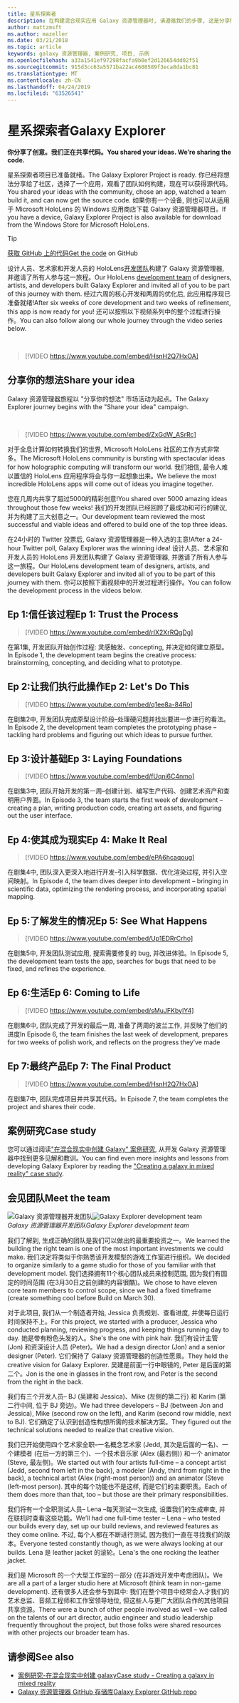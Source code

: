 ```yaml
---
title: 星系探索者
description: 在构建混合现实应用 Galaxy 资源管理器时, 请遵循我们的步骤, 这是分享你的想法市场活动的获奖者。
author: mattzmsft
ms.author: mazeller
ms.date: 03/21/2018
ms.topic: article
keywords: galaxy 资源管理器, 案例研究, 项目, 示例
ms.openlocfilehash: a33a1541ef97298facfa9b0ef2d126654dd02f51
ms.sourcegitcommit: 915d3cc63a5571ba22ac4608589f3eca8da1bc81
ms.translationtype: MT
ms.contentlocale: zh-CN
ms.lasthandoff: 04/24/2019
ms.locfileid: "63526541"
---
```

# <a name="galaxy-explorer"></a><span data-ttu-id="24a9d-104">星系探索者</span><span class="sxs-lookup"><span data-stu-id="24a9d-104">Galaxy Explorer</span></span>

<span data-ttu-id="24a9d-105">**你分享了创意。我们正在共享代码。**</span><span class="sxs-lookup"><span data-stu-id="24a9d-105">**You shared your ideas. We’re sharing the code.**</span></span>

<span data-ttu-id="24a9d-106">星系探索者项目已准备就绪。</span><span class="sxs-lookup"><span data-stu-id="24a9d-106">The Galaxy Explorer Project is ready.</span></span> <span data-ttu-id="24a9d-107">你已经将想法分享给了社区，选择了一个应用，观看了团队如何构建，现在可以获得源代码。</span><span class="sxs-lookup"><span data-stu-id="24a9d-107">You shared your ideas with the community, chose an app, watched a team build it, and can now get the source code.</span></span> <span data-ttu-id="24a9d-108">如果你有一个设备, 则也可以从适用于 Microsoft HoloLens 的 Windows 应用商店下载 Galaxy 资源管理器项目。</span><span class="sxs-lookup"><span data-stu-id="24a9d-108">If you have a device, Galaxy Explorer Project is also available for download from the Windows Store for Microsoft HoloLens.</span></span>
>[!TIP]
><span data-ttu-id="24a9d-109">[获取 GitHub 上的代码](https://github.com/Microsoft/GalaxyExplorer)</span><span class="sxs-lookup"><span data-stu-id="24a9d-109">[Get the code](https://github.com/Microsoft/GalaxyExplorer) on GitHub</span></span>

<span data-ttu-id="24a9d-110">设计人员、艺术家和开发人员的 HoloLens[开发团队](galaxy-explorer.md#meet-the-team)构建了 Galaxy 资源管理器, 并邀请了所有人参与这一旅程。</span><span class="sxs-lookup"><span data-stu-id="24a9d-110">Our HoloLens [development team](galaxy-explorer.md#meet-the-team) of designers, artists, and developers built Galaxy Explorer and invited all of you to be part of this journey with them.</span></span> <span data-ttu-id="24a9d-111">经过六周的核心开发和两周的优化后, 此应用程序现已准备就绪!</span><span class="sxs-lookup"><span data-stu-id="24a9d-111">After six weeks of core development and two weeks of refinement, this app is now ready for you!</span></span> <span data-ttu-id="24a9d-112">还可以按照以下视频系列中的整个过程进行操作。</span><span class="sxs-lookup"><span data-stu-id="24a9d-112">You can also follow along our whole journey through the video series below.</span></span>

<br>

>[!VIDEO https://www.youtube.com/embed/HsnH2Q7HxOA]

## <a name="share-your-idea"></a><span data-ttu-id="24a9d-113">分享你的想法</span><span class="sxs-lookup"><span data-stu-id="24a9d-113">Share your idea</span></span>

<span data-ttu-id="24a9d-114">Galaxy 资源管理器旅程以 "分享你的想法" 市场活动为起点。</span><span class="sxs-lookup"><span data-stu-id="24a9d-114">The Galaxy Explorer journey begins with the "Share your idea" campaign.</span></span>

<br>

>[!VIDEO https://www.youtube.com/embed/ZxGdW_ASrRc]

<span data-ttu-id="24a9d-115">对于全息计算如何转换我们的世界, Microsoft HoloLens 社区的工作方式非常多。</span><span class="sxs-lookup"><span data-stu-id="24a9d-115">The Microsoft HoloLens community is bursting with spectacular ideas for how holographic computing will transform our world.</span></span> <span data-ttu-id="24a9d-116">我们相信, 最令人难以置信的 HoloLens 应用程序将会与你一起想象出来。</span><span class="sxs-lookup"><span data-stu-id="24a9d-116">We believe the most incredible HoloLens apps will come out of ideas you imagine together.</span></span>

<span data-ttu-id="24a9d-117">您在几周内共享了超过5000的精彩创意!</span><span class="sxs-lookup"><span data-stu-id="24a9d-117">You shared over 5000 amazing ideas throughout those few weeks!</span></span> <span data-ttu-id="24a9d-118">我们的开发团队已经回顾了最成功和可行的建议, 并为构建了三大创意之一。</span><span class="sxs-lookup"><span data-stu-id="24a9d-118">Our development team reviewed the most successful and viable ideas and offered to build one of the top three ideas.</span></span>

<span data-ttu-id="24a9d-119">在24小时的 Twitter 投票后, Galaxy 资源管理器是一种入选的主意!</span><span class="sxs-lookup"><span data-stu-id="24a9d-119">After a 24-hour Twitter poll, Galaxy Explorer was the winning idea!</span></span> <span data-ttu-id="24a9d-120">设计人员、艺术家和开发人员的 HoloLens 开发团队构建了 Galaxy 资源管理器, 并邀请了所有人参与这一旅程。</span><span class="sxs-lookup"><span data-stu-id="24a9d-120">Our HoloLens development team of designers, artists, and developers built Galaxy Explorer and invited all of you to be part of this journey with them.</span></span> <span data-ttu-id="24a9d-121">你可以按照下面视频中的开发过程进行操作。</span><span class="sxs-lookup"><span data-stu-id="24a9d-121">You can follow the development process in the videos below.</span></span>

## <a name="ep-1-trust-the-process"></a><span data-ttu-id="24a9d-122">Ep 1:信任该过程</span><span class="sxs-lookup"><span data-stu-id="24a9d-122">Ep 1: Trust the Process</span></span>

>[!VIDEO https://www.youtube.com/embed/rIX2XrRQgDg]

<span data-ttu-id="24a9d-123">在第1集, 开发团队开始创作过程: 灵感触发、concepting, 并决定如何建立原型。</span><span class="sxs-lookup"><span data-stu-id="24a9d-123">In Episode 1, the development team begins the creative process: brainstorming, concepting, and deciding what to prototype.</span></span>

## <a name="ep-2-lets-do-this"></a><span data-ttu-id="24a9d-124">Ep 2:让我们执行此操作</span><span class="sxs-lookup"><span data-stu-id="24a9d-124">Ep 2: Let's Do This</span></span>

>[!VIDEO https://www.youtube.com/embed/q1ee8a-84Ro]

<span data-ttu-id="24a9d-125">在剧集2中, 开发团队完成原型设计阶段–处理硬问题并找出要进一步进行的看法。</span><span class="sxs-lookup"><span data-stu-id="24a9d-125">In Episode 2, the development team completes the prototyping phase – tackling hard problems and figuring out which ideas to pursue further.</span></span>

## <a name="ep-3-laying-foundations"></a><span data-ttu-id="24a9d-126">Ep 3:设计基础</span><span class="sxs-lookup"><span data-stu-id="24a9d-126">Ep 3: Laying Foundations</span></span>

>[!VIDEO https://www.youtube.com/embed/fUqni6C4nmo]

<span data-ttu-id="24a9d-127">在剧集3中, 团队开始开发的第一周–创建计划、编写生产代码、创建艺术资产和查明用户界面。</span><span class="sxs-lookup"><span data-stu-id="24a9d-127">In Episode 3, the team starts the first week of development – creating a plan, writing production code, creating art assets, and figuring out the user interface.</span></span>

## <a name="ep-4-make-it-real"></a><span data-ttu-id="24a9d-128">Ep 4:使其成为现实</span><span class="sxs-lookup"><span data-stu-id="24a9d-128">Ep 4: Make It Real</span></span>

>[!VIDEO https://www.youtube.com/embed/ePA6hcaqoug]

<span data-ttu-id="24a9d-129">在剧集4中, 团队深入更深入地进行开发–引入科学数据、优化渲染过程, 并引入空间映射。</span><span class="sxs-lookup"><span data-stu-id="24a9d-129">In Episode 4, the team dives deeper into development – bringing in scientific data, optimizing the rendering process, and incorporating spatial mapping.</span></span>

## <a name="ep-5-see-what-happens"></a><span data-ttu-id="24a9d-130">Ep 5:了解发生的情况</span><span class="sxs-lookup"><span data-stu-id="24a9d-130">Ep 5: See What Happens</span></span>

>[!VIDEO https://www.youtube.com/embed/Up1EDRrCrho]

<span data-ttu-id="24a9d-131">在剧集5中, 开发团队测试应用, 搜索需要修复的 bug, 并改进体验。</span><span class="sxs-lookup"><span data-stu-id="24a9d-131">In Episode 5, the development team tests the app, searches for bugs that need to be fixed, and refines the experience.</span></span>

## <a name="ep-6-coming-to-life"></a><span data-ttu-id="24a9d-132">Ep 6:生活</span><span class="sxs-lookup"><span data-stu-id="24a9d-132">Ep 6: Coming to Life</span></span>

>[!VIDEO https://www.youtube.com/embed/sMuJFKbylY4]

<span data-ttu-id="24a9d-133">在剧集6中, 团队完成了开发的最后一周, 准备了两周的波兰工作, 并反映了他们的进度</span><span class="sxs-lookup"><span data-stu-id="24a9d-133">In Episode 6, the team finishes the last week of development, prepares for two weeks of polish work, and reflects on the progress they’ve made</span></span>

## <a name="ep-7-the-final-product"></a><span data-ttu-id="24a9d-134">Ep 7:最终产品</span><span class="sxs-lookup"><span data-stu-id="24a9d-134">Ep 7: The Final Product</span></span>

>[!VIDEO https://www.youtube.com/embed/HsnH2Q7HxOA]

<span data-ttu-id="24a9d-135">在剧集7中, 团队完成项目并共享其代码。</span><span class="sxs-lookup"><span data-stu-id="24a9d-135">In Episode 7, the team completes the project and shares their code.</span></span>

## <a name="case-study"></a><span data-ttu-id="24a9d-136">案例研究</span><span class="sxs-lookup"><span data-stu-id="24a9d-136">Case study</span></span>

<span data-ttu-id="24a9d-137">您可以通过阅读["在混合现实中创建 Galaxy" 案例研究](case-study-creating-a-galaxy-in-mixed-reality.md), 从开发 Galaxy 资源管理器中找到更多见解和教训。</span><span class="sxs-lookup"><span data-stu-id="24a9d-137">You can find even more insights and lessons from developing Galaxy Explorer by reading the ["Creating a galaxy in mixed reality" case study](case-study-creating-a-galaxy-in-mixed-reality.md).</span></span>

## <a name="meet-the-team"></a><span data-ttu-id="24a9d-138">会见团队</span><span class="sxs-lookup"><span data-stu-id="24a9d-138">Meet the team</span></span>

<span data-ttu-id="24a9d-139">![Galaxy 资源管理器开发团队](images/syiteampic.jpg)</span><span class="sxs-lookup"><span data-stu-id="24a9d-139">![Galaxy Explorer development team](images/syiteampic.jpg)</span></span><br>
<span data-ttu-id="24a9d-140">*Galaxy 资源管理器开发团队*</span><span class="sxs-lookup"><span data-stu-id="24a9d-140">*Galaxy Explorer development team*</span></span>

<span data-ttu-id="24a9d-141">我们了解到, 生成正确的团队是我们可以做出的最重要投资之一。</span><span class="sxs-lookup"><span data-stu-id="24a9d-141">We learned the building the right team is one of the most important investments we could make.</span></span> <span data-ttu-id="24a9d-142">我们决定将类似于你熟悉该开发模型的游戏工作室进行组织。</span><span class="sxs-lookup"><span data-stu-id="24a9d-142">We decided to organize similarly to a game studio for those of you familiar with that development model.</span></span> <span data-ttu-id="24a9d-143">我们选择拥有11个核心团队成员来控制范围, 因为我们有固定的时间范围 (在3月30日之前创建的内容很酷)。</span><span class="sxs-lookup"><span data-stu-id="24a9d-143">We chose to have eleven core team members to control scope, since we had a fixed timeframe (create something cool before Build on March 30).</span></span>

<span data-ttu-id="24a9d-144">对于此项目, 我们从一个制造者开始, Jessica 负责规划、查看进度, 并使每日运行时间保持不上。</span><span class="sxs-lookup"><span data-stu-id="24a9d-144">For this project, we started with a producer, Jessica who conducted planning, reviewing progress, and keeping things running day to day.</span></span> <span data-ttu-id="24a9d-145">她是带有粉色头发的人。</span><span class="sxs-lookup"><span data-stu-id="24a9d-145">She's the one with pink hair.</span></span> <span data-ttu-id="24a9d-146">我们有设计主管 (Jon) 和资深设计人员 (Peter)。</span><span class="sxs-lookup"><span data-stu-id="24a9d-146">We had a design director (Jon) and a senior designer (Peter).</span></span> <span data-ttu-id="24a9d-147">它们保持了 Galaxy 资源管理器的创造性愿景。</span><span class="sxs-lookup"><span data-stu-id="24a9d-147">They held the creative vision for Galaxy Explorer.</span></span> <span data-ttu-id="24a9d-148">吴建是前面一行中眼镜的, Peter 是后面的第二个。</span><span class="sxs-lookup"><span data-stu-id="24a9d-148">Jon is the one in glasses in the front row, and Peter is the second from the right in the back.</span></span>

<span data-ttu-id="24a9d-149">我们有三个开发人员– BJ (吴建和 Jessica)、Mike (左侧的第二行) 和 Karim (第二行中间, 位于 BJ 旁边)。</span><span class="sxs-lookup"><span data-stu-id="24a9d-149">We had three developers – BJ (between Jon and Jessica), Mike (second row on the left), and Karim (second row middle, next to BJ).</span></span> <span data-ttu-id="24a9d-150">它们确定了认识到创造性构想所需的技术解决方案。</span><span class="sxs-lookup"><span data-stu-id="24a9d-150">They figured out the technical solutions needed to realize that creative vision.</span></span>

<span data-ttu-id="24a9d-151">我们已开始使用四个艺术家全职–一名概念艺术家 (Jedd, 其次是后面的一名)、一个建模者 (在后一方的第三个)、一个技术音乐家 (Alex (最右侧)) 和一个 animator (Steve, 最左侧)。</span><span class="sxs-lookup"><span data-stu-id="24a9d-151">We started out with four artists full-time – a concept artist (Jedd, second from left in the back), a modeler (Andy, third from right in the back), a technical artist (Alex (right-most person)) and an animator (Steve (left-most person).</span></span> <span data-ttu-id="24a9d-152">其中的每个功能也不是这样, 而是它们的主要职责。</span><span class="sxs-lookup"><span data-stu-id="24a9d-152">Each of them does more than that, too – but those are their primary responsibilities.</span></span>

<span data-ttu-id="24a9d-153">我们将有一个全职测试人员– Lena –每天测试一次生成, 设置我们的生成审查, 并在联机时查看这些功能。</span><span class="sxs-lookup"><span data-stu-id="24a9d-153">We’ll had one full-time tester – Lena – who tested our builds every day, set up our build reviews, and reviewed features as they come online.</span></span> <span data-ttu-id="24a9d-154">不过, 每个人都在不断进行测试, 因为我们一直在寻找我们的版本。</span><span class="sxs-lookup"><span data-stu-id="24a9d-154">Everyone tested constantly though, as we were always looking at our builds.</span></span> <span data-ttu-id="24a9d-155">Lena 是 leather jacket 的滚轮。</span><span class="sxs-lookup"><span data-stu-id="24a9d-155">Lena's the one rocking the leather jacket.</span></span>

<span data-ttu-id="24a9d-156">我们是 Microsoft 的一个大型工作室的一部分 (在非游戏开发中考虑团队)。</span><span class="sxs-lookup"><span data-stu-id="24a9d-156">We are all a part of a larger studio here at Microsoft (think team in non-game development).</span></span> <span data-ttu-id="24a9d-157">还有很多人还会参与到其中: 我们在整个项目中经常会人才我们的艺术总监、音频工程师和工作室领导地位, 但这些人与更广大团队合作的其他项目共享资源。</span><span class="sxs-lookup"><span data-stu-id="24a9d-157">There were a bunch of other people involved as well – we called on the talents of our art director, audio engineer and studio leadership frequently throughout the project, but those folks were shared resources with other projects our broader team has.</span></span>

## <a name="see-also"></a><span data-ttu-id="24a9d-158">请参阅</span><span class="sxs-lookup"><span data-stu-id="24a9d-158">See also</span></span>
* [<span data-ttu-id="24a9d-159">案例研究-在混合现实中创建 galaxy</span><span class="sxs-lookup"><span data-stu-id="24a9d-159">Case study - Creating a galaxy in mixed reality</span></span>](case-study-creating-a-galaxy-in-mixed-reality.md)
* [<span data-ttu-id="24a9d-160">Galaxy 资源管理器 GitHub 存储库</span><span class="sxs-lookup"><span data-stu-id="24a9d-160">Galaxy Explorer GitHub repo</span></span>](https://github.com/Microsoft/GalaxyExplorer)

